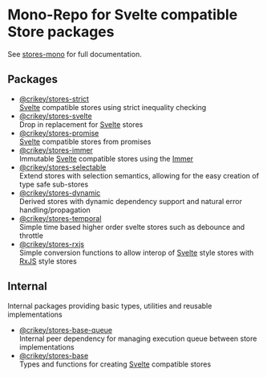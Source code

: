 # Mono-Repo for Svelte compatible Store packages

See [stores-mono](https://whenderson.github.io/stores-mono/) for full documentation.

## Packages

* [@crikey/stores-strict](./packages/stores-strict/README.md)<br> [Svelte](https://svelte.dev/) compatible stores using strict inequality checking
* [@crikey/stores-svelte](./packages/stores-svelte/README.md)<br> Drop in replacement for [Svelte](https://svelte.dev/) stores
* [@crikey/stores-promise](./packages/stores-promise/README.md)<br> [Svelte](https://svelte.dev/) compatible stores from promises
* [@crikey/stores-immer](./packages/stores-immer/README.md)<br> Immutable [Svelte](https://svelte.dev/) compatible stores using the [Immer](https://immerjs.github.io/immer/)
* [@crikey/stores-selectable](./packages/stores-selectable/README.md)<br> Extend stores with selection semantics, allowing for the easy creation of type safe sub-stores 
* [@crikey/stores-dynamic](./packages/stores-dynamic/README.md)<br> Derived stores with dynamic dependency support and natural error handling/propagation 
* [@crikey/stores-temporal](./packages/stores-temporal/README.md)<br> Simple time based higher order svelte stores such as debounce and throttle 
* [@crikey/stores-rxjs](./packages/stores-rxjs/README.md)<br> Simple conversion functions to allow interop of [Svelte](https://svelte.dev/) style stores with [RxJS](https://rxjs.dev/) style stores

## Internal
Internal packages providing basic types, utilities and reusable implementations

* [@crikey/stores-base-queue](./packages/stores-base-queue/README.md)<br> Internal peer dependency for managing execution queue between store implementations
* [@crikey/stores-base](./packages/stores-base/README.md)<br> Types and functions for creating [Svelte](https://svelte.dev/) compatible stores

